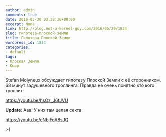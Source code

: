 ```yaml
---
author: admin
comments: true
date: 2016-05-30 03:38:36+00:00
excerpt: None
link: http://blog.not-a-kernel-guy.com/2016/05/29/1834
slug: гипотеза-плоской-земли
title: Гипотеза Плоской Земли
wordpress_id: 1834
categories:
- default
tags:
- Плоская Земля
- Юмор
---
```


Stefan Molyneux обсуждает гипотезу Плоской Земли с её сторонником. 68 минут задушевного троллинга. Правда не очень понятно кто кого троллит:
 
https://youtu.be/hsOz_J6tJVU

**Update**: Ааа! У них там целая секта:

https://youtu.be/eNbjFoA8sJQ

:-)
